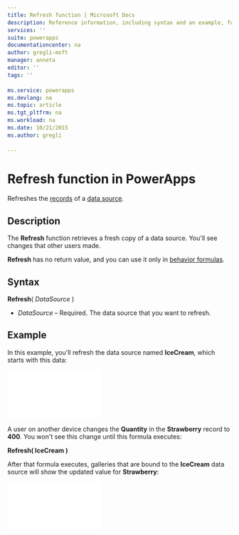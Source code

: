 ```yaml
---
title: Refresh function | Microsoft Docs
description: Reference information, including syntax and an example, for the Refresh function in PowerApps
services: ''
suite: powerapps
documentationcenter: na
author: gregli-msft
manager: anneta
editor: ''
tags: ''

ms.service: powerapps
ms.devlang: na
ms.topic: article
ms.tgt_pltfrm: na
ms.workload: na
ms.date: 10/21/2015
ms.author: gregli

---
```

# Refresh function in PowerApps
Refreshes the [records](../maker/working-with-tables.md#records) of a [data source](../maker/working-with-data-sources.md).

## Description
The **Refresh** function retrieves a fresh copy of a data source.  You'll see changes that other users made.

**Refresh** has no return value, and you can use it only in [behavior formulas](../maker/working-with-formulas-in-depth.md).

## Syntax
**Refresh**( *DataSource* )

* *DataSource* – Required. The data source that you want to refresh.

## Example
In this example, you'll refresh the data source named **IceCream**, which starts with this data:

![](media/function-refresh/icecream.png)

A user on another device changes the **Quantity** in the **Strawberry** record to **400**.  You won't see this change until this formula executes:

**Refresh( IceCream )**

After that formula executes, galleries that are bound to the **IceCream** data source will show the updated value for **Strawberry**:

![](media/function-refresh/icecream-after.png)

